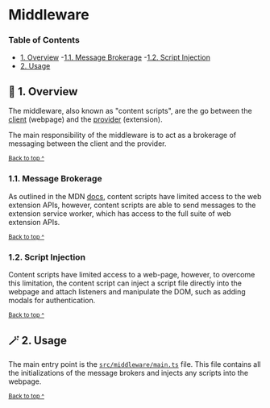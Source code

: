 # Middleware

### Table of Contents

* [1. Overview](#-1-overview)
  -[1.1. Message Brokerage](#11-message-brokerage)
  -[1.2. Script Injection](#12-script-injection)
* [2. Usage](#-2-usage)

## 🔭 1. Overview

The middleware, also known as "content scripts", are the go between the [client][client] (webpage) and the [provider][provider] (extension).

The main responsibility of the middleware is to act as a brokerage of messaging between the client and the provider.

<sup>[Back to top ^][table-of-contents]</sup>

### 1.1. Message Brokerage

As outlined in the MDN [docs](https://developer.mozilla.org/en-US/docs/Mozilla/Add-ons/WebExtensions/Content_scripts#webextension_apis), content scripts have limited access to the web extension APIs, however, content scripts are able to send messages to the extension service worker, which has access to the full suite of web extension APIs.

<sup>[Back to top ^][table-of-contents]</sup>

### 1.2. Script Injection

Content scripts have limited access to a web-page, however, to overcome this limitation, the content script can inject a script file directly into the webpage and attach listeners and manipulate the DOM, such as adding modals for authentication.

<sup>[Back to top ^][table-of-contents]</sup>

## 🪄 2. Usage

The main entry point is the [`src/middleware/main.ts`](./main.ts) file. This file contains all the initializations of the message brokers and injects any scripts into the webpage.

<sup>[Back to top ^][table-of-contents]</sup>

<!-- links -->
[client]: ../client/README.md
[provider]: ../provider/README.md
[table-of-contents]: #table-of-contents
